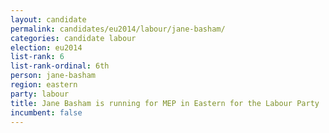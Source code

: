 ```yaml
---
layout: candidate
permalink: candidates/eu2014/labour/jane-basham/
categories: candidate labour
election: eu2014
list-rank: 6
list-rank-ordinal: 6th
person: jane-basham
region: eastern
party: labour
title: Jane Basham is running for MEP in Eastern for the Labour Party
incumbent: false
---
```

